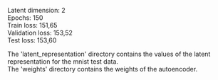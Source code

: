 Latent dimension: 2  
Epochs: 150  
Train loss: 151,65  
Validation loss: 153,52  
Test loss: 153,60

The 'latent_representation' directory contains the values of the latent representation for the mnist test data.  
The 'weights' directory contains the weights of the autoencoder.
